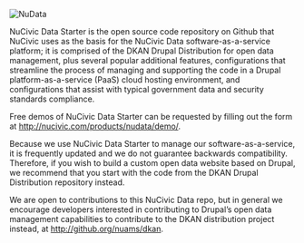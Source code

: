 ![NuData](http://f.cl.ly/items/1k0q1z1D0d2x173P0F24/data-sm.png)

NuCivic Data Starter is the open source code repository on Github that NuCivic uses as the basis for the NuCivic Data software-as-a-service platform; it is comprised of the DKAN Drupal Distribution for open data management, plus several popular additional features, configurations that streamline the process of managing and supporting the code in a Drupal platform-as-a-service (PaaS) cloud hosting environment, and configurations that assist with typical government data and security standards compliance.

Free demos of NuCivic Data Starter can be requested by filling out the form at http://nucivic.com/products/nudata/demo/.

Because we use NuCivic Data Starter to manage our software-as-a-service, it is frequently updated and we do not guarantee backwards compatibility.   Therefore, if you wish to build a custom open data website based on Drupal, we recommend that you start with the code from the DKAN Drupal Distribution repository instead.

We are open to contributions to this NuCivic Data repo, but in general we encourage developers interested in contributing to Drupal’s open data management capabilities to contribute to the DKAN distribution project instead, at http://github.org/nuams/dkan.


